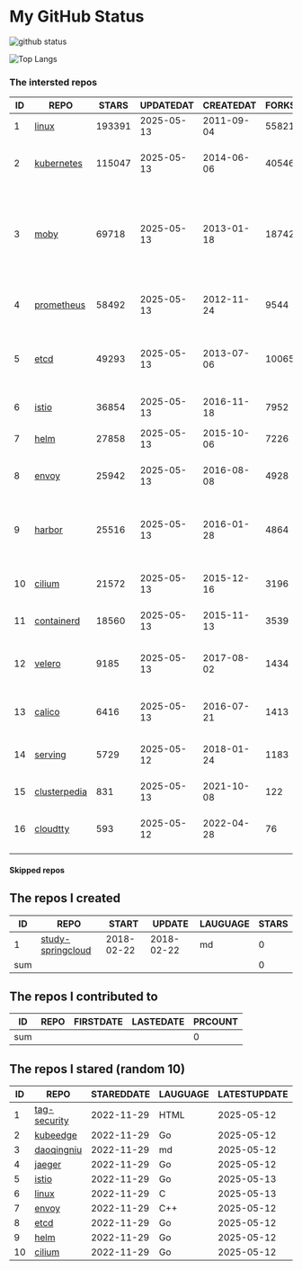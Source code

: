 # My GitHub Status

<img src="https://github-readme-stats-1.yihong0618.vercel.app/api?username=daoqingniu&show_icons=true&&&hide_title=true&count_private=true" alt="github status" />

![Top Langs](https://github-readme-stats-1.yihong0618.vercel.app/api/top-langs/?username=daoqingniu&layout=compact)

<!--START_SECTION:github_repos-->
### The intersted repos
| ID |                              REPO                               | STARS  | UPDATEDAT  | CREATEDAT  | FORKSCOUNT |                                                DESCRIPTIONS                                                |
|----|-----------------------------------------------------------------|--------|------------|------------|------------|------------------------------------------------------------------------------------------------------------|
|  1 | [linux](https://github.com/torvalds/linux)                      | 193391 | 2025-05-13 | 2011-09-04 |      55821 | Linux kernel source tree                                                                                   |
|  2 | [kubernetes](https://github.com/kubernetes/kubernetes)          | 115047 | 2025-05-13 | 2014-06-06 |      40546 | Production-Grade Container Scheduling and Management                                                       |
|  3 | [moby](https://github.com/moby/moby)                            |  69718 | 2025-05-13 | 2013-01-18 |      18742 | The Moby Project - a collaborative project for the container ecosystem to assemble container-based systems |
|  4 | [prometheus](https://github.com/prometheus/prometheus)          |  58492 | 2025-05-13 | 2012-11-24 |       9544 | The Prometheus monitoring system and time series database.                                                 |
|  5 | [etcd](https://github.com/etcd-io/etcd)                         |  49293 | 2025-05-13 | 2013-07-06 |      10065 | Distributed reliable key-value store for the most critical data of a distributed system                    |
|  6 | [istio](https://github.com/istio/istio)                         |  36854 | 2025-05-13 | 2016-11-18 |       7952 | Connect, secure, control, and observe services.                                                            |
|  7 | [helm](https://github.com/helm/helm)                            |  27858 | 2025-05-13 | 2015-10-06 |       7226 | The Kubernetes Package Manager                                                                             |
|  8 | [envoy](https://github.com/envoyproxy/envoy)                    |  25942 | 2025-05-13 | 2016-08-08 |       4928 | Cloud-native high-performance edge/middle/service proxy                                                    |
|  9 | [harbor](https://github.com/goharbor/harbor)                    |  25516 | 2025-05-13 | 2016-01-28 |       4864 | An open source trusted cloud native registry project that stores, signs, and scans content.                |
| 10 | [cilium](https://github.com/cilium/cilium)                      |  21572 | 2025-05-13 | 2015-12-16 |       3196 | eBPF-based Networking, Security, and Observability                                                         |
| 11 | [containerd](https://github.com/containerd/containerd)          |  18560 | 2025-05-13 | 2015-11-13 |       3539 | An open and reliable container runtime                                                                     |
| 12 | [velero](https://github.com/vmware-tanzu/velero)                |   9185 | 2025-05-13 | 2017-08-02 |       1434 | Backup and migrate Kubernetes applications and their persistent volumes                                    |
| 13 | [calico](https://github.com/projectcalico/calico)               |   6416 | 2025-05-13 | 2016-07-21 |       1413 | Cloud native networking and network security                                                               |
| 14 | [serving](https://github.com/knative/serving)                   |   5729 | 2025-05-12 | 2018-01-24 |       1183 | Kubernetes-based, scale-to-zero, request-driven compute                                                    |
| 15 | [clusterpedia](https://github.com/clusterpedia-io/clusterpedia) |    831 | 2025-05-13 | 2021-10-08 |        122 | The Encyclopedia of Kubernetes clusters                                                                    |
| 16 | [cloudtty](https://github.com/cloudtty/cloudtty)                |    593 | 2025-05-12 | 2022-04-28 |         76 | A Friendly Kubernetes CloudShell (Web Terminal) !                                                          |



#### Skipped repos
<!--END_SECTION:github_repos-->

<!--START_SECTION:my_github-->
## The repos I created
| ID  |                                 REPO                                 |   START    |   UPDATE   | LAUGUAGE | STARS |
|-----|----------------------------------------------------------------------|------------|------------|----------|-------|
|   1 | [study-springcloud](https://github.com/daoqingniu/study-springcloud) | 2018-02-22 | 2018-02-22 | md       |     0 |
| sum |                                                                      |            |            |          |     0 |

## The repos I contributed to
| ID  | REPO | FIRSTDATE | LASTEDATE | PRCOUNT |
|-----|------|-----------|-----------|---------|
| sum |      |           |           |       0 |

## The repos I stared (random 10)
| ID |                          REPO                          | STAREDDATE | LAUGUAGE | LATESTUPDATE |
|----|--------------------------------------------------------|------------|----------|--------------|
|  1 | [tag-security](https://github.com/cncf/tag-security)   | 2022-11-29 | HTML     | 2025-05-12   |
|  2 | [kubeedge](https://github.com/kubeedge/kubeedge)       | 2022-11-29 | Go       | 2025-05-12   |
|  3 | [daoqingniu](https://github.com/daoqingniu/daoqingniu) | 2022-11-29 | md       | 2025-05-12   |
|  4 | [jaeger](https://github.com/jaegertracing/jaeger)      | 2022-11-29 | Go       | 2025-05-12   |
|  5 | [istio](https://github.com/istio/istio)                | 2022-11-29 | Go       | 2025-05-13   |
|  6 | [linux](https://github.com/torvalds/linux)             | 2022-11-29 | C        | 2025-05-13   |
|  7 | [envoy](https://github.com/envoyproxy/envoy)           | 2022-11-29 | C++      | 2025-05-12   |
|  8 | [etcd](https://github.com/etcd-io/etcd)                | 2022-11-29 | Go       | 2025-05-12   |
|  9 | [helm](https://github.com/helm/helm)                   | 2022-11-29 | Go       | 2025-05-12   |
| 10 | [cilium](https://github.com/cilium/cilium)             | 2022-11-29 | Go       | 2025-05-12   |

<!--END_SECTION:my_github-->
